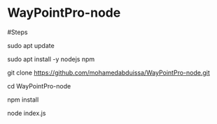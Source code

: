 # WayPointPro-node

#Steps

sudo apt update

sudo apt install -y nodejs npm

git clone https://github.com/mohamedabduissa/WayPointPro-node.git

cd WayPointPro-node

npm install

node index.js
